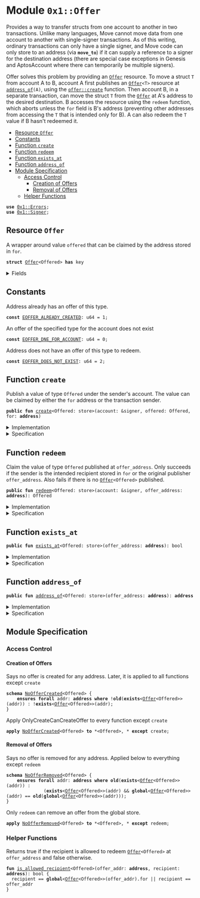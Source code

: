 
<a name="0x1_Offer"></a>

# Module `0x1::Offer`

Provides a way to transfer structs from one account to another in two transactions.
Unlike many languages, Move cannot move data from one account to another with
single-signer transactions. As of this writing, ordinary transactions can only have
a single signer, and Move code can only store to an address (via <code><b>move_to</b></code>) if it
can supply a reference to a signer for the destination address (there are special case
exceptions in Genesis and AptosAccount where there can temporarily be multiple signers).

Offer solves this problem by providing an <code><a href="Offer.md#0x1_Offer">Offer</a></code> resource.  To move a struct <code>T</code> from
account A to B, account A first publishes an <code><a href="Offer.md#0x1_Offer">Offer</a>&lt;T&gt;</code> resource at <code><a href="Offer.md#0x1_Offer_address_of">address_of</a>(A)</code>,
using the <code><a href="Offer.md#0x1_Offer_create">offer::create</a></code> function.
Then account B, in a separate transaction, can move the struct <code>T</code> from the <code><a href="Offer.md#0x1_Offer">Offer</a></code> at
A's address to the desired destination. B accesses the resource using the <code>redeem</code> function,
which aborts unless the <code>for</code> field is B's address (preventing other addresses from
accessing the <code>T</code> that is intended only for B). A can also redeem the <code>T</code> value if B hasn't
redeemed it.


-  [Resource `Offer`](#0x1_Offer_Offer)
-  [Constants](#@Constants_0)
-  [Function `create`](#0x1_Offer_create)
-  [Function `redeem`](#0x1_Offer_redeem)
-  [Function `exists_at`](#0x1_Offer_exists_at)
-  [Function `address_of`](#0x1_Offer_address_of)
-  [Module Specification](#@Module_Specification_1)
    -  [Access Control](#@Access_Control_2)
        -  [Creation of Offers](#@Creation_of_Offers_3)
        -  [Removal of Offers](#@Removal_of_Offers_4)
    -  [Helper Functions](#@Helper_Functions_5)


<pre><code><b>use</b> <a href="">0x1::Errors</a>;
<b>use</b> <a href="">0x1::Signer</a>;
</code></pre>



<a name="0x1_Offer_Offer"></a>

## Resource `Offer`

A wrapper around value <code>offered</code> that can be claimed by the address stored in <code>for</code>.


<pre><code><b>struct</b> <a href="Offer.md#0x1_Offer">Offer</a>&lt;Offered&gt; <b>has</b> key
</code></pre>



<details>
<summary>Fields</summary>


<dl>
<dt>
<code>offered: Offered</code>
</dt>
<dd>

</dd>
<dt>
<code>for: <b>address</b></code>
</dt>
<dd>

</dd>
</dl>


</details>

<a name="@Constants_0"></a>

## Constants


<a name="0x1_Offer_EOFFER_ALREADY_CREATED"></a>

Address already has an offer of this type.


<pre><code><b>const</b> <a href="Offer.md#0x1_Offer_EOFFER_ALREADY_CREATED">EOFFER_ALREADY_CREATED</a>: u64 = 1;
</code></pre>



<a name="0x1_Offer_EOFFER_DNE_FOR_ACCOUNT"></a>

An offer of the specified type for the account does not exist


<pre><code><b>const</b> <a href="Offer.md#0x1_Offer_EOFFER_DNE_FOR_ACCOUNT">EOFFER_DNE_FOR_ACCOUNT</a>: u64 = 0;
</code></pre>



<a name="0x1_Offer_EOFFER_DOES_NOT_EXIST"></a>

Address does not have an offer of this type to redeem.


<pre><code><b>const</b> <a href="Offer.md#0x1_Offer_EOFFER_DOES_NOT_EXIST">EOFFER_DOES_NOT_EXIST</a>: u64 = 2;
</code></pre>



<a name="0x1_Offer_create"></a>

## Function `create`

Publish a value of type <code>Offered</code> under the sender's account. The value can be claimed by
either the <code>for</code> address or the transaction sender.


<pre><code><b>public</b> <b>fun</b> <a href="Offer.md#0x1_Offer_create">create</a>&lt;Offered: store&gt;(account: &signer, offered: Offered, for: <b>address</b>)
</code></pre>



<details>
<summary>Implementation</summary>


<pre><code><b>public</b> <b>fun</b> <a href="Offer.md#0x1_Offer_create">create</a>&lt;Offered: store&gt;(account: &signer, offered: Offered, for: <b>address</b>) {
  <b>assert</b>!(!<b>exists</b>&lt;<a href="Offer.md#0x1_Offer">Offer</a>&lt;Offered&gt;&gt;(<a href="_address_of">Signer::address_of</a>(account)), <a href="_already_published">Errors::already_published</a>(<a href="Offer.md#0x1_Offer_EOFFER_ALREADY_CREATED">EOFFER_ALREADY_CREATED</a>));
  <b>move_to</b>(account, <a href="Offer.md#0x1_Offer">Offer</a>&lt;Offered&gt; { offered, for });
}
</code></pre>



</details>

<details>
<summary>Specification</summary>


Offer a struct to the account under address <code>for</code> by
placing the offer under the signer's address


<pre><code><b>aborts_if</b> <b>exists</b>&lt;<a href="Offer.md#0x1_Offer">Offer</a>&lt;Offered&gt;&gt;(<a href="_address_of">Signer::address_of</a>(account))
    <b>with</b> <a href="_ALREADY_PUBLISHED">Errors::ALREADY_PUBLISHED</a>;
<b>ensures</b> <b>exists</b>&lt;<a href="Offer.md#0x1_Offer">Offer</a>&lt;Offered&gt;&gt;(<a href="_address_of">Signer::address_of</a>(account));
<b>ensures</b> <b>global</b>&lt;<a href="Offer.md#0x1_Offer">Offer</a>&lt;Offered&gt;&gt;(<a href="_address_of">Signer::address_of</a>(account)) == <a href="Offer.md#0x1_Offer">Offer</a>&lt;Offered&gt; { offered: offered, for: for };
</code></pre>



</details>

<a name="0x1_Offer_redeem"></a>

## Function `redeem`

Claim the value of type <code>Offered</code> published at <code>offer_address</code>.
Only succeeds if the sender is the intended recipient stored in <code>for</code> or the original
publisher <code>offer_address</code>.
Also fails if there is no <code><a href="Offer.md#0x1_Offer">Offer</a>&lt;Offered&gt;</code> published.


<pre><code><b>public</b> <b>fun</b> <a href="Offer.md#0x1_Offer_redeem">redeem</a>&lt;Offered: store&gt;(account: &signer, offer_address: <b>address</b>): Offered
</code></pre>



<details>
<summary>Implementation</summary>


<pre><code><b>public</b> <b>fun</b> <a href="Offer.md#0x1_Offer_redeem">redeem</a>&lt;Offered: store&gt;(account: &signer, offer_address: <b>address</b>): Offered <b>acquires</b> <a href="Offer.md#0x1_Offer">Offer</a> {
  <b>assert</b>!(<b>exists</b>&lt;<a href="Offer.md#0x1_Offer">Offer</a>&lt;Offered&gt;&gt;(offer_address), <a href="_not_published">Errors::not_published</a>(<a href="Offer.md#0x1_Offer_EOFFER_DOES_NOT_EXIST">EOFFER_DOES_NOT_EXIST</a>));
  <b>let</b> <a href="Offer.md#0x1_Offer">Offer</a>&lt;Offered&gt; { offered, for } = <b>move_from</b>&lt;<a href="Offer.md#0x1_Offer">Offer</a>&lt;Offered&gt;&gt;(offer_address);
  <b>let</b> sender = <a href="_address_of">Signer::address_of</a>(account);
  <b>assert</b>!(sender == for || sender == offer_address, <a href="_invalid_argument">Errors::invalid_argument</a>(<a href="Offer.md#0x1_Offer_EOFFER_DNE_FOR_ACCOUNT">EOFFER_DNE_FOR_ACCOUNT</a>));
  offered
}
</code></pre>



</details>

<details>
<summary>Specification</summary>


Aborts if there is no offer under <code>offer_address</code> or if the account
cannot redeem the offer.
Ensures that the offered struct under <code>offer_address</code> is removed.


<pre><code><b>aborts_if</b> !<b>exists</b>&lt;<a href="Offer.md#0x1_Offer">Offer</a>&lt;Offered&gt;&gt;(offer_address)
    <b>with</b> <a href="_NOT_PUBLISHED">Errors::NOT_PUBLISHED</a>;
<b>aborts_if</b> !<a href="Offer.md#0x1_Offer_is_allowed_recipient">is_allowed_recipient</a>&lt;Offered&gt;(offer_address, <a href="_address_of">Signer::address_of</a>(account))
    <b>with</b> <a href="_INVALID_ARGUMENT">Errors::INVALID_ARGUMENT</a>;
<b>ensures</b> !<b>exists</b>&lt;<a href="Offer.md#0x1_Offer">Offer</a>&lt;Offered&gt;&gt;(offer_address);
<b>ensures</b> result == <b>old</b>(<b>global</b>&lt;<a href="Offer.md#0x1_Offer">Offer</a>&lt;Offered&gt;&gt;(offer_address).offered);
</code></pre>



</details>

<a name="0x1_Offer_exists_at"></a>

## Function `exists_at`



<pre><code><b>public</b> <b>fun</b> <a href="Offer.md#0x1_Offer_exists_at">exists_at</a>&lt;Offered: store&gt;(offer_address: <b>address</b>): bool
</code></pre>



<details>
<summary>Implementation</summary>


<pre><code><b>public</b> <b>fun</b> <a href="Offer.md#0x1_Offer_exists_at">exists_at</a>&lt;Offered: store&gt;(offer_address: <b>address</b>): bool {
  <b>exists</b>&lt;<a href="Offer.md#0x1_Offer">Offer</a>&lt;Offered&gt;&gt;(offer_address)
}
</code></pre>



</details>

<details>
<summary>Specification</summary>



<pre><code><b>aborts_if</b> <b>false</b>;
</code></pre>


Returns whether or not an <code><a href="Offer.md#0x1_Offer">Offer</a></code> resource is under the given address <code>offer_address</code>.


<pre><code><b>ensures</b> result == <b>exists</b>&lt;<a href="Offer.md#0x1_Offer">Offer</a>&lt;Offered&gt;&gt;(offer_address);
</code></pre>



</details>

<a name="0x1_Offer_address_of"></a>

## Function `address_of`



<pre><code><b>public</b> <b>fun</b> <a href="Offer.md#0x1_Offer_address_of">address_of</a>&lt;Offered: store&gt;(offer_address: <b>address</b>): <b>address</b>
</code></pre>



<details>
<summary>Implementation</summary>


<pre><code><b>public</b> <b>fun</b> <a href="Offer.md#0x1_Offer_address_of">address_of</a>&lt;Offered: store&gt;(offer_address: <b>address</b>): <b>address</b> <b>acquires</b> <a href="Offer.md#0x1_Offer">Offer</a> {
  <b>assert</b>!(<b>exists</b>&lt;<a href="Offer.md#0x1_Offer">Offer</a>&lt;Offered&gt;&gt;(offer_address), <a href="_not_published">Errors::not_published</a>(<a href="Offer.md#0x1_Offer_EOFFER_DOES_NOT_EXIST">EOFFER_DOES_NOT_EXIST</a>));
  <b>borrow_global</b>&lt;<a href="Offer.md#0x1_Offer">Offer</a>&lt;Offered&gt;&gt;(offer_address).for
}
</code></pre>



</details>

<details>
<summary>Specification</summary>


Aborts is there is no offer resource <code><a href="Offer.md#0x1_Offer">Offer</a></code> at the <code>offer_address</code>.
Returns the address of the intended recipient of the Offer
under the <code>offer_address</code>.


<pre><code><b>aborts_if</b> !<b>exists</b>&lt;<a href="Offer.md#0x1_Offer">Offer</a>&lt;Offered&gt;&gt;(offer_address) <b>with</b> <a href="_NOT_PUBLISHED">Errors::NOT_PUBLISHED</a>;
<b>ensures</b> result == <b>global</b>&lt;<a href="Offer.md#0x1_Offer">Offer</a>&lt;Offered&gt;&gt;(offer_address).for;
</code></pre>



</details>

<a name="@Module_Specification_1"></a>

## Module Specification



<a name="@Access_Control_2"></a>

### Access Control


<a name="@Creation_of_Offers_3"></a>

#### Creation of Offers



<a name="0x1_Offer_NoOfferCreated"></a>

Says no offer is created for any address. Later, it is applied to all functions
except <code>create</code>


<pre><code><b>schema</b> <a href="Offer.md#0x1_Offer_NoOfferCreated">NoOfferCreated</a>&lt;Offered&gt; {
    <b>ensures</b> <b>forall</b> addr: <b>address</b> <b>where</b> !<b>old</b>(<b>exists</b>&lt;<a href="Offer.md#0x1_Offer">Offer</a>&lt;Offered&gt;&gt;(addr)) : !<b>exists</b>&lt;<a href="Offer.md#0x1_Offer">Offer</a>&lt;Offered&gt;&gt;(addr);
}
</code></pre>



Apply OnlyCreateCanCreateOffer to every function except <code>create</code>


<pre><code><b>apply</b> <a href="Offer.md#0x1_Offer_NoOfferCreated">NoOfferCreated</a>&lt;Offered&gt; <b>to</b> *&lt;Offered&gt;, * <b>except</b> create;
</code></pre>



<a name="@Removal_of_Offers_4"></a>

#### Removal of Offers



<a name="0x1_Offer_NoOfferRemoved"></a>

Says no offer is removed for any address. Applied below to everything except <code>redeem</code>


<pre><code><b>schema</b> <a href="Offer.md#0x1_Offer_NoOfferRemoved">NoOfferRemoved</a>&lt;Offered&gt; {
    <b>ensures</b> <b>forall</b> addr: <b>address</b> <b>where</b> <b>old</b>(<b>exists</b>&lt;<a href="Offer.md#0x1_Offer">Offer</a>&lt;Offered&gt;&gt;(addr)) :
              (<b>exists</b>&lt;<a href="Offer.md#0x1_Offer">Offer</a>&lt;Offered&gt;&gt;(addr) && <b>global</b>&lt;<a href="Offer.md#0x1_Offer">Offer</a>&lt;Offered&gt;&gt;(addr) == <b>old</b>(<b>global</b>&lt;<a href="Offer.md#0x1_Offer">Offer</a>&lt;Offered&gt;&gt;(addr)));
}
</code></pre>



Only <code>redeem</code> can remove an offer from the global store.


<pre><code><b>apply</b> <a href="Offer.md#0x1_Offer_NoOfferRemoved">NoOfferRemoved</a>&lt;Offered&gt; <b>to</b> *&lt;Offered&gt;, * <b>except</b> redeem;
</code></pre>



<a name="@Helper_Functions_5"></a>

### Helper Functions


Returns true if the recipient is allowed to redeem <code><a href="Offer.md#0x1_Offer">Offer</a>&lt;Offered&gt;</code> at <code>offer_address</code>
and false otherwise.


<a name="0x1_Offer_is_allowed_recipient"></a>


<pre><code><b>fun</b> <a href="Offer.md#0x1_Offer_is_allowed_recipient">is_allowed_recipient</a>&lt;Offered&gt;(offer_addr: <b>address</b>, recipient: <b>address</b>): bool {
  recipient == <b>global</b>&lt;<a href="Offer.md#0x1_Offer">Offer</a>&lt;Offered&gt;&gt;(offer_addr).for || recipient == offer_addr
}
</code></pre>
